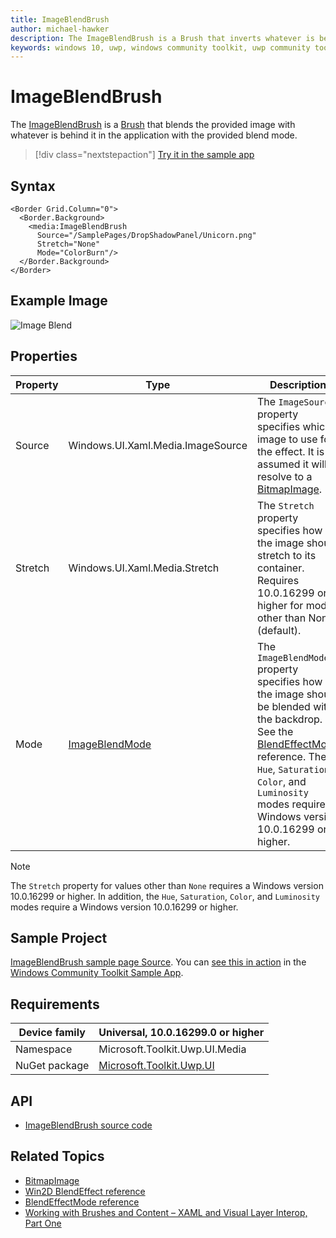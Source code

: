 ```yaml
---
title: ImageBlendBrush
author: michael-hawker
description: The ImageBlendBrush is a Brush that inverts whatever is behind it in the application.
keywords: windows 10, uwp, windows community toolkit, uwp community toolkit, uwp toolkit, brush, backdrop, image, blend
---
```


# ImageBlendBrush

The [ImageBlendBrush](https://docs.microsoft.com/dotnet/api/microsoft.toolkit.uwp.ui.media.imageblendbrush) is a [Brush](https://docs.microsoft.com/uwp/api/windows.ui.xaml.media.brush) that blends the provided image with whatever is behind it in the application with the provided blend mode.

> [!div class="nextstepaction"]
> [Try it in the sample app](uwpct://Brushes?sample=ImageBlendBrush)

## Syntax

```xaml
<Border Grid.Column="0">
  <Border.Background>
    <media:ImageBlendBrush
      Source="/SamplePages/DropShadowPanel/Unicorn.png"
      Stretch="None"
      Mode="ColorBurn"/>
  </Border.Background>
</Border>
```

## Example Image

![Image Blend](../resources/images/Brushes/ImageBlend.jpg "Image Blend")

## Properties

| Property | Type | Description |
| -- | -- | -- |
| Source | Windows.UI.Xaml.Media.ImageSource | The `ImageSource` property specifies which image to use for the effect.  It is assumed it will resolve to a [BitmapImage](https://docs.microsoft.com/uwp/api/windows.ui.xaml.media.imaging.bitmapimage). |
| Stretch | Windows.UI.Xaml.Media.Stretch | The `Stretch` property specifies how the image should stretch to its container.  Requires 10.0.16299 or higher for modes other than None (default). |
| Mode | [ImageBlendMode](https://docs.microsoft.com/dotnet/api/microsoft.toolkit.uwp.ui.media.imageblendmode) | The `ImageBlendMode` property specifies how the image should be blended with the backdrop.  See the [BlendEffectMode](http://microsoft.github.io/Win2D/html/T_Microsoft_Graphics_Canvas_Effects_BlendEffectMode.htm) reference.  The `Hue`, `Saturation`, `Color`, and `Luminosity` modes require a Windows version 10.0.16299 or higher. |

> [!NOTE]
> The `Stretch` property for values other than `None` requires a Windows version 10.0.16299 or higher.
> In addition, the `Hue`, `Saturation`, `Color`, and `Luminosity` modes require a Windows version 10.0.16299 or higher.

## Sample Project

[ImageBlendBrush sample page Source](https://github.com/Microsoft/WindowsCommunityToolkit//tree/master/Microsoft.Toolkit.Uwp.SampleApp/SamplePages/ImageBlendBrush). You can [see this in action](uwpct://Brushes?sample=ImageBlendBrush) in the [Windows Community Toolkit Sample App](http://aka.ms/uwptoolkitapp).

## Requirements

| Device family | Universal, 10.0.16299.0 or higher |
| --- | --- |
| Namespace | Microsoft.Toolkit.Uwp.UI.Media |
| NuGet package | [Microsoft.Toolkit.Uwp.UI](https://www.nuget.org/packages/Microsoft.Toolkit.Uwp.UI/) |

## API

* [ImageBlendBrush source code](https://github.com/Microsoft/WindowsCommunityToolkit//blob/master/Microsoft.Toolkit.Uwp.UI/Media/ImageBlendBrush.cs)

## Related Topics

* [BitmapImage](https://docs.microsoft.com/uwp/api/windows.ui.xaml.media.imaging.bitmapimage)
* [Win2D BlendEffect reference](http://microsoft.github.io/Win2D/html/T_Microsoft_Graphics_Canvas_Effects_BlendEffect.htm)
* [BlendEffectMode reference](http://microsoft.github.io/Win2D/html/T_Microsoft_Graphics_Canvas_Effects_BlendEffectMode.htm)
* [Working with Brushes and Content – XAML and Visual Layer Interop, Part One](https://blogs.windows.com/buildingapps/2017/07/18/working-brushes-content-xaml-visual-layer-interop-part-one/#c57zf3bW4ylLlSvJ.97)
